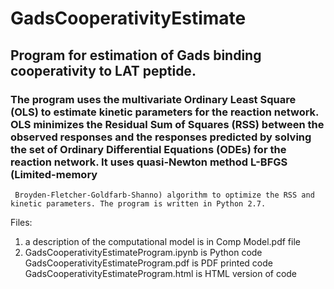 # GadsCooperativityEstimate
## Program for estimation of Gads binding cooperativity to LAT peptide. 
###  The program uses the multivariate Ordinary Least Square (OLS) to estimate kinetic parameters for the reaction network. OLS minimizes      the Residual Sum of Squares (RSS) between the observed responses and the responses predicted by solving the set of Ordinary              Differential Equations (ODEs) for the reaction network. It uses quasi-Newton method L-BFGS (Limited-memory                   
     Broyden-Fletcher-Goldfarb-Shanno) algorithm to optimize the RSS and kinetic parameters. The program is written in Python 2.7. 

Files: 
  1) a description of the computational model is in Comp Model.pdf file
  2) GadsCooperativityEstimateProgram.ipynb is Python code
     GadsCooperativityEstimateProgram.pdf is PDF printed code
     GadsCooperativityEstimateProgram.html is HTML version of code
